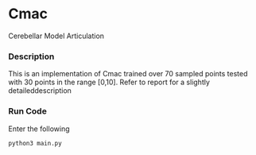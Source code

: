 # Cmac
Cerebellar Model Articulation

### Description
This is an implementation of Cmac trained over 70 sampled points tested with 30 points in the range [0,10]. Refer to report for a slightly detaileddescription

### Run Code
Enter the following

```
python3 main.py
```






